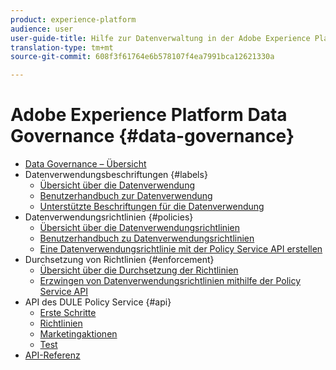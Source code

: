 ```yaml
---
product: experience-platform
audience: user
user-guide-title: Hilfe zur Datenverwaltung in der Adobe Experience Platform
translation-type: tm+mt
source-git-commit: 608f3f61764e6b578107f4ea7991bca12621330a

---
```



# Adobe Experience Platform Data Governance {#data-governance}

* [Data Governance – Übersicht](home.md)
* Datenverwendungsbeschriftungen {#labels}
   * [Übersicht über die Datenverwendung](labels/overview.md)
   * [Benutzerhandbuch zur Datenverwendung](labels/user-guide.md)
   * [Unterstützte Beschriftungen für die Datenverwendung](labels/reference.md)
* Datenverwendungsrichtlinien {#policies}
   * [Übersicht über die Datenverwendungsrichtlinien](policies/overview.md)
   * [Benutzerhandbuch zu Datenverwendungsrichtlinien](policies/user-guide.md)
   * [Eine Datenverwendungsrichtlinie mit der Policy Service API erstellen](policies/create.md)
* Durchsetzung von Richtlinien {#enforcement}
   * [Übersicht über die Durchsetzung der Richtlinien](enforcement/overview.md)
   * [Erzwingen von Datenverwendungsrichtlinien mithilfe der Policy Service API](enforcement/api-enforcement.md)
* API des DULE Policy Service {#api}
   * [Erste Schritte](api/getting-started.md)
   * [Richtlinien](api/policies.md)
   * [Marketingaktionen](api/marketing-actions.md)
   * [Test](api/evaluation.md)
* [API-Referenz](https://www.adobe.io/apis/experienceplatform/home/api-reference.html#!acpdr/swagger-specs/dule-policy-service.yaml)